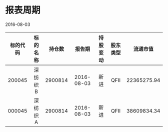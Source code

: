# 报表周期 

2016-08-03

| 标的代码 | 标的名称 | 持仓数 | 报告期 | 持股变动 | 股东类型 | 流通市值 |
|:--:|:--:|:--:|:--:|:--:|:--:|:--:|
|200045|深纺织B|2900814|2016-08-03|新进|QFII|22365275.94|
|000045|深纺织A|2900814|2016-08-03|新进|QFII|38609834.34|